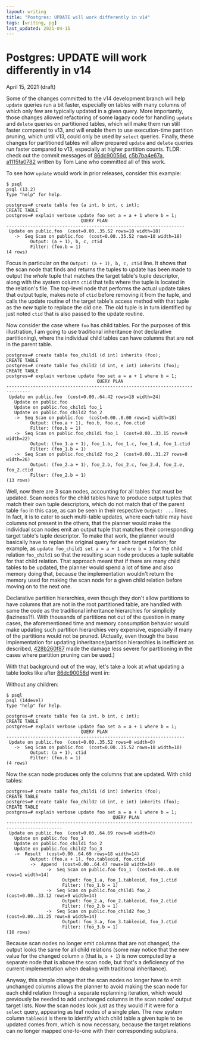 ```yaml
---
layout: writing
title: "Postgres: UPDATE will work differently in v14"
tags: [writing, pg]
last_updated: 2021-04-15
---
```

# Postgres: UPDATE will work differently in v14

April 15, 2021 (draft)

Some of the changes committed to the v14 development branch will help
`update` queries run a bit faster, especially on tables with many columns
of which only few are typically updated in a given query. More importantly,
those changes allowed refactoring of some lagacy code for handling `update`
and `delete` queries on partitioned tables, which will make them run still
faster compared to v13, and will enable them to use execution-time partition
pruning, which until v13, could only be used by `select` queries.  Finally,
these changes for partitioned tables will allow prepared `update` and `delete`
queries run faster compared to v13, especially at higher partition counts.
TLDR: check out the commit messages of
[86dc90056d](https://git.postgresql.org/gitweb/?p=postgresql.git;a=commit;h=86dc90056d),
[c5b7ba4e67a](https://git.postgresql.org/gitweb/?p=postgresql.git;a=commit;h=c5b7ba4e67a),
[a1115fa0782](https://git.postgresql.org/gitweb/?p=postgresql.git;a=commit;h=a1115fa0782)
written by Tom Lane who committed all of this work.

To see how `update` would work in prior releases, consider this example:

```
$ psql
psql (13.2)
Type "help" for help.

postgres=# create table foo (a int, b int, c int);
CREATE TABLE
postgres=# explain verbose update foo set a = a + 1 where b = 1;
                            QUERY PLAN
-------------------------------------------------------------------
 Update on public.foo  (cost=0.00..35.52 rows=10 width=18)
   ->  Seq Scan on public.foo  (cost=0.00..35.52 rows=10 width=18)
         Output: (a + 1), b, c, ctid
         Filter: (foo.b = 1)
(4 rows)
```

Focus in particular on the `Output: (a + 1), b, c, ctid` line.  It shows that
the scan node that finds and returns the tuples to update has been made to
output the *whole* tuple that matches the target table's tuple descriptor,
along with the system column `ctid` that tells where the tuple is located
in the relation's file.  The top-level node that performs the actual update
takes that output tuple, makes note of `ctid` before removing it from the
tuple, and calls the update routine of the target table's access method with
that tuple as the *new* tuple to replace the old one.  The old tuple is in
turn identified by just noted `ctid` that is also passed to the update
routine.

Now consider the case where `foo` has child tables.  For the purposes of this
illustration, I am going to use traditional inheritance (not declarative
partitioning), where the individual child tables can have columns that are not
in the parent table.

```
postgres=# create table foo_child1 (d int) inherits (foo);
CREATE TABLE
postgres=# create table foo_child2 (d int, e int) inherits (foo);
CREATE TABLE
postgres=# explain verbose update foo set a = a + 1 where b = 1;
                                  QUERY PLAN
-------------------------------------------------------------------------------
 Update on public.foo  (cost=0.00..64.42 rows=18 width=24)
   Update on public.foo
   Update on public.foo_child1 foo_1
   Update on public.foo_child2 foo_2
   ->  Seq Scan on public.foo  (cost=0.00..0.00 rows=1 width=18)
         Output: (foo.a + 1), foo.b, foo.c, foo.ctid
         Filter: (foo.b = 1)
   ->  Seq Scan on public.foo_child1 foo_1  (cost=0.00..33.15 rows=9 width=22)
         Output: (foo_1.a + 1), foo_1.b, foo_1.c, foo_1.d, foo_1.ctid
         Filter: (foo_1.b = 1)
   ->  Seq Scan on public.foo_child2 foo_2  (cost=0.00..31.27 rows=8 width=26)
         Output: (foo_2.a + 1), foo_2.b, foo_2.c, foo_2.d, foo_2.e, foo_2.ctid
         Filter: (foo_2.b = 1)
(13 rows)
```

Well, now there are 3 scan nodes, accounting for all tables that must be
updated.  Scan nodes for the child tables have to produce output tuples that
match their own tuple descriptors, which do not match that of the parent
table `foo` in this case, as can be seen in their respective `Output: ...`
lines.  In fact, it is to cater to such multi-table updates, where each table
may have columns not present in the others, that the planner would make the
individual scan nodes emit an output tuple that matches their corresponding
target table's tuple descriptor. To make that work, the planner would basically
have to replan the original query for each target relation; for example, as
`update foo_child1 set a = a + 1 where b = 1` for the child relation
`foo_child1` so that the resulting scan node produces a tuple suitable for that
child relation.  That approach meant that if there are many child tables to be
updated, the planner would spend a lot of time and also memory doing that,
because the implementation wouldn't return the memory used for making the scan
node for a given child relation before moving on to the next one.

Declarative partition hierarchies, even though they don't allow partitions to
have columns that are not in the root partitioned table, are handled with same
the code as the traditional inheritance hierarchies for simplicity (laziness?!).
With thousands of partitions not out of the question in many cases, the
aforementioned time and memory consumption behavior would make updating such
partition hierarchies very expensive, especially if many of the partitions would
not be pruned.  (Actually, even though the base implementation for updating
inheritance/partition hierarchies is inefficient as described,
[428b260f87](https://git.postgresql.org/gitweb/?p=postgresql.git;a=commit;h=428b260f87)
made the damage less severe for partitioning in the cases where partition
pruning can be used.)

With that background out of the way, let's take a look at what updating
a table looks like after
[86dc90056d](https://git.postgresql.org/gitweb/?p=postgresql.git;a=commit;h=86dc90056d)
went in:

Without any children:

```
$ psql
psql (14devel)
Type "help" for help.

postgres=# create table foo (a int, b int, c int);
CREATE TABLE
postgres=# explain verbose update foo set a = a + 1 where b = 1;
                            QUERY PLAN
-------------------------------------------------------------------
 Update on public.foo  (cost=0.00..35.52 rows=0 width=0)
   ->  Seq Scan on public.foo  (cost=0.00..35.52 rows=10 width=10)
         Output: (a + 1), ctid
         Filter: (foo.b = 1)
(4 rows)
```

Now the scan node produces only the columns that are updated.  With child
tables:

```
postgres=# create table foo_child1 (d int) inherits (foo);
CREATE TABLE
postgres=# create table foo_child2 (d int, e int) inherits (foo);
CREATE TABLE
postgres=# explain verbose update foo set a = a + 1 where b = 1;
                                        QUERY PLAN
-------------------------------------------------------------------------------------------
 Update on public.foo  (cost=0.00..64.69 rows=0 width=0)
   Update on public.foo foo_1
   Update on public.foo_child1 foo_2
   Update on public.foo_child2 foo_3
   ->  Result  (cost=0.00..64.69 rows=18 width=14)
         Output: (foo.a + 1), foo.tableoid, foo.ctid
         ->  Append  (cost=0.00..64.47 rows=18 width=14)
               ->  Seq Scan on public.foo foo_1  (cost=0.00..0.00 rows=1 width=14)
                     Output: foo_1.a, foo_1.tableoid, foo_1.ctid
                     Filter: (foo_1.b = 1)
               ->  Seq Scan on public.foo_child1 foo_2  (cost=0.00..33.12 rows=9 width=14)
                     Output: foo_2.a, foo_2.tableoid, foo_2.ctid
                     Filter: (foo_2.b = 1)
               ->  Seq Scan on public.foo_child2 foo_3  (cost=0.00..31.25 rows=8 width=14)
                     Output: foo_3.a, foo_3.tableoid, foo_3.ctid
                     Filter: (foo_3.b = 1)
(16 rows)
```

Because scan nodes no longer emit columns that are not changed, the output
looks the same for all child relations (some may notice that the new value for
the changed column `a` (that is, `a + 1`) is now computed by a separate node
that is above the scan node, but that's a deficiency of the current
implementation when dealing with traditional inheritance).

Anyway, this simple change that the scan nodes no longer have to emit unchanged
columns allows the planner to avoid making the scan node for each child relation
through a separate replanning iteration, which would previously be needed to
add unchanged columns in the scan nodes' output target lists.  Now the scan nodes
look just as they would if it were for a `select` query, appearing as leaf nodes
of a single plan.  The new system column `tableoid` is there to identify which
child table a given tuple to be updated comes from, which is now necessary,
because the target relations can no longer mapped one-to-one with their
corresponding subplans.
